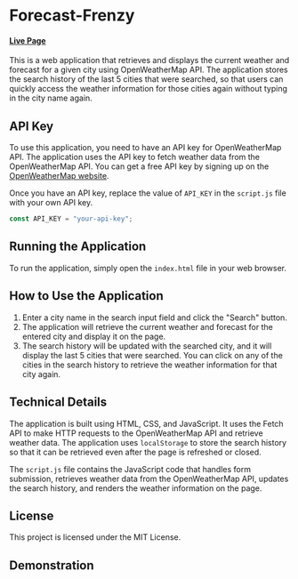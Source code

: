 # Forecast-Frenzy

#### [Live Page](https://pchandler858.github.io/Forecast-Frenzy/)

This is a web application that retrieves and displays the current weather and forecast for a given city using OpenWeatherMap API. The application stores the search history of the last 5 cities that were searched, so that users can quickly access the weather information for those cities again without typing in the city name again.

## API Key

To use this application, you need to have an API key for OpenWeatherMap API. The application uses the API key to fetch weather data from the OpenWeatherMap API. You can get a free API key by signing up on the [OpenWeatherMap website](https://home.openweathermap.org/users/sign_up).

Once you have an API key, replace the value of `API_KEY` in the `script.js` file with your own API key.

```javascript
const API_KEY = "your-api-key";
```

## Running the Application

To run the application, simply open the `index.html` file in your web browser.

## How to Use the Application

1.  Enter a city name in the search input field and click the "Search" button.
2.  The application will retrieve the current weather and forecast for the entered city and display it on the page.
3.  The search history will be updated with the searched city, and it will display the last 5 cities that were searched. You can click on any of the cities in the search history to retrieve the weather information for that city again.

## Technical Details

The application is built using HTML, CSS, and JavaScript. It uses the Fetch API to make HTTP requests to the OpenWeatherMap API and retrieve weather data. The application uses `localStorage` to store the search history so that it can be retrieved even after the page is refreshed or closed.

The `script.js` file contains the JavaScript code that handles form submission, retrieves weather data from the OpenWeatherMap API, updates the search history, and renders the weather information on the page.

## License

This project is licensed under the MIT License.

## Demonstration
